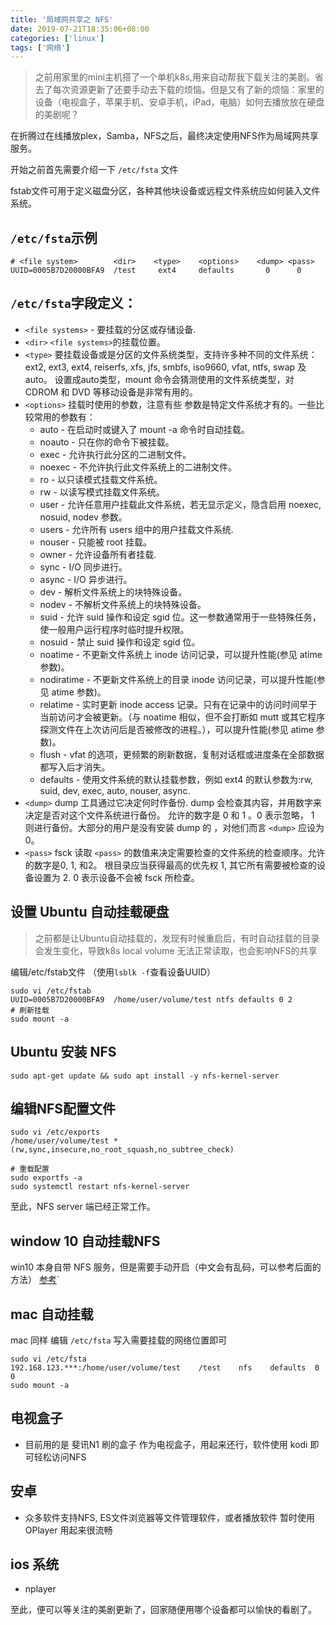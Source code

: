 ```yaml
---
title: '局域网共享之 NFS'
date: 2019-07-21T18:35:06+08:00
categories: ['linux']
tags: ['网络']
---
```


> 之前用家里的mini主机搭了一个单机k8s,用来自动帮我下载关注的美剧。省去了每次资源更新了还要手动去下载的烦恼。但是又有了新的烦恼：家里的设备（电视盒子，苹果手机、安卓手机，iPad，电脑）如何去播放放在硬盘的美剧呢？

在折腾过在线播放plex，Samba，NFS之后，最终决定使用NFS作为局域网共享服务。

开始之前首先需要介绍一下 `/etc/fsta` 文件

fstab文件可用于定义磁盘分区，各种其他块设备或远程文件系统应如何装入文件系统。
## `/etc/fsta`示例
```
# <file system>        <dir>    <type>    <options>    <dump> <pass>
UUID=0005B7D20000BFA9  /test     ext4     defaults       0      0
```

## `/etc/fsta`字段定义：


- `<file systems>` - 要挂载的分区或存储设备.
- `<dir>`  `<file systems>`的挂载位置。
- `<type>` 要挂载设备或是分区的文件系统类型，支持许多种不同的文件系统：ext2, ext3, ext4, reiserfs, xfs, jfs, smbfs, iso9660, vfat, ntfs, swap 及 auto。 设置成auto类型，mount 命令会猜测使用的文件系统类型，对 CDROM 和 DVD 等移动设备是非常有用的。
- `<options>` 挂载时使用的参数，注意有些 参数是特定文件系统才有的。一些比较常用的参数有：
    - auto - 在启动时或键入了 mount -a 命令时自动挂载。
    - noauto - 只在你的命令下被挂载。
    - exec - 允许执行此分区的二进制文件。
    - noexec - 不允许执行此文件系统上的二进制文件。
    - ro - 以只读模式挂载文件系统。
    - rw - 以读写模式挂载文件系统。
    - user - 允许任意用户挂载此文件系统，若无显示定义，隐含启用 noexec, nosuid, nodev 参数。
    - users - 允许所有 users 组中的用户挂载文件系统.
    - nouser - 只能被 root 挂载。
    - owner - 允许设备所有者挂载.
    - sync - I/O 同步进行。
    - async - I/O 异步进行。
    - dev - 解析文件系统上的块特殊设备。
    - nodev - 不解析文件系统上的块特殊设备。
    - suid - 允许 suid 操作和设定 sgid 位。这一参数通常用于一些特殊任务，使一般用户运行程序时临时提升权限。
    - nosuid - 禁止 suid 操作和设定 sgid 位。
    - noatime - 不更新文件系统上 inode 访问记录，可以提升性能(参见 atime 参数)。
    - nodiratime - 不更新文件系统上的目录 inode 访问记录，可以提升性能(参见 atime 参数)。
    - relatime - 实时更新 inode access 记录。只有在记录中的访问时间早于当前访问才会被更新。（与 noatime 相似，但不会打断如  mutt 或其它程序探测文件在上次访问后是否被修改的进程。），可以提升性能(参见 atime 参数)。
    - flush - vfat 的选项，更频繁的刷新数据，复制对话框或进度条在全部数据都写入后才消失。
    - defaults - 使用文件系统的默认挂载参数，例如 ext4 的默认参数为:rw, suid, dev, exec, auto, nouser, async.
- `<dump>` dump 工具通过它决定何时作备份. dump 会检查其内容，并用数字来决定是否对这个文件系统进行备份。 允许的数字是 0 和 1 。0 表示忽略， 1 则进行备份。大部分的用户是没有安装 dump 的 ，对他们而言 `<dump>` 应设为 0。
- `<pass>` fsck 读取 `<pass>` 的数值来决定需要检查的文件系统的检查顺序。允许的数字是0, 1, 和2。 根目录应当获得最高的优先权 1, 其它所有需要被检查的设备设置为 2. 0 表示设备不会被 fsck 所检查。


## 设置 Ubuntu 自动挂载硬盘

> 之前都是让Ubuntu自动挂载的，发现有时候重启后，有时自动挂载的目录会发生变化，导致k8s local volume 无法正常读取，也会影响NFS的共享

编辑/etc/fstab文件 （使用`lsblk -f`查看设备UUID）
```
sudo vi /etc/fstab
UUID=0005B7D20000BFA9  /home/user/volume/test ntfs defaults 0 2
# 刷新挂载
sudo mount -a
```

## Ubuntu 安装 NFS

```
sudo apt-get update && sudo apt install -y nfs-kernel-server
```

## 编辑NFS配置文件
```
sudo vi /etc/exports
/home/user/volume/test *(rw,sync,insecure,no_root_squash,no_subtree_check)

# 重载配置
sudo exportfs -a
sudo systemctl restart nfs-kernel-server
```

至此，NFS server 端已经正常工作。

## window 10 自动挂载NFS

win10 本身自带 NFS 服务，但是需要手动开启（中文会有乱码，可以参考后面的方法） [参考](https://hkc.nasclub.vip/wordpress/?p=513)`

## mac 自动挂载

mac 同样 编辑 `/etc/fsta` 写入需要挂载的网络位置即可

```
sudo vi /etc/fsta
192.168.123.***:/home/user/volume/test    /test    nfs    defaults  0 0
sudo mount -a
```

## 电视盒子
- 目前用的是 斐讯N1 刷的盒子 作为电视盒子，用起来还行，软件使用 kodi 即可轻松访问NFS

## 安卓
- 众多软件支持NFS, ES文件浏览器等文件管理软件，或者播放软件 暂时使用 OPlayer 用起来很流畅

## ios 系统
- nplayer

至此，便可以等关注的美剧更新了，回家随便用哪个设备都可以愉快的看剧了。

